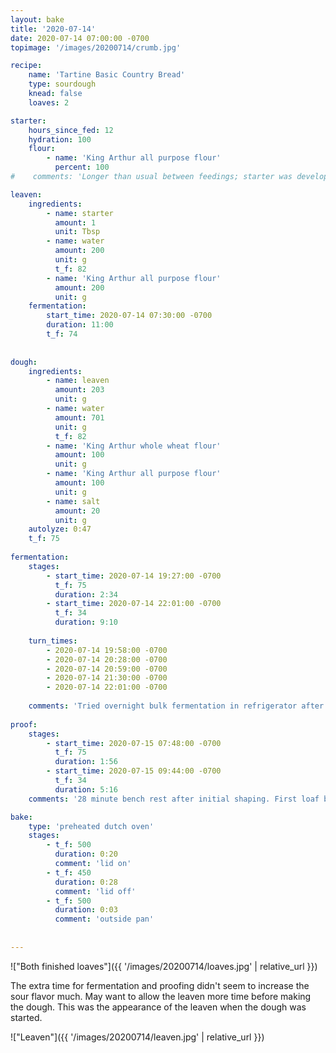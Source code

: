 ```yaml
--- 
layout: bake
title: '2020-07-14'
date: 2020-07-14 07:00:00 -0700
topimage: '/images/20200714/crumb.jpg'

recipe:
    name: 'Tartine Basic Country Bread'
    type: sourdough
    knead: false
    loaves: 2

starter:
    hours_since_fed: 12
    hydration: 100
    flour:
        - name: 'King Arthur all purpose flour'
          percent: 100
#    comments: 'Longer than usual between feedings; starter was developing slowly. Possibly on the dry side.'

leaven:
    ingredients:
        - name: starter
          amount: 1
          unit: Tbsp
        - name: water
          amount: 200
          unit: g
          t_f: 82
        - name: 'King Arthur all purpose flour'
          amount: 200
          unit: g
    fermentation:
        start_time: 2020-07-14 07:30:00 -0700
        duration: 11:00
        t_f: 74
    
        
dough:
    ingredients:
        - name: leaven
          amount: 203
          unit: g
        - name: water
          amount: 701
          unit: g
          t_f: 82
        - name: 'King Arthur whole wheat flour'
          amount: 100
          unit: g
        - name: 'King Arthur all purpose flour'
          amount: 100
          unit: g
        - name: salt
          amount: 20
          unit: g
    autolyze: 0:47
    t_f: 75
    
fermentation:
    stages:
        - start_time: 2020-07-14 19:27:00 -0700
          t_f: 75
          duration: 2:34
        - start_time: 2020-07-14 22:01:00 -0700
          t_f: 34
          duration: 9:10
    
    turn_times:
        - 2020-07-14 19:58:00 -0700
        - 2020-07-14 20:28:00 -0700
        - 2020-07-14 20:59:00 -0700
        - 2020-07-14 21:30:00 -0700
        - 2020-07-14 22:01:00 -0700
        
    comments: 'Tried overnight bulk fermentation in refrigerator after completing 5 turns. Dough increased in bulk by about 30-40%.'
      
proof:
    stages:
        - start_time: 2020-07-15 07:48:00 -0700
          t_f: 75
          duration: 1:56
        - start_time: 2020-07-15 09:44:00 -0700
          t_f: 34
          duration: 5:16
    comments: '28 minute bench rest after initial shaping. First loaf brought out of refrigerator about 5 minutes before baking. Second loaf brought out about 10 minutes before baking.'

bake:
    type: 'preheated dutch oven'
    stages:
        - t_f: 500
          duration: 0:20
          comment: 'lid on'
        - t_f: 450
          duration: 0:28
          comment: 'lid off'
        - t_f: 500
          duration: 0:03
          comment: 'outside pan'
          
    
---
```


!["Both finished loaves"]({{ '/images/20200714/loaves.jpg' | relative_url }})

The extra time for fermentation and proofing didn't seem to increase the sour flavor much. May want to allow the leaven more time before making the dough. This was the appearance of the leaven when the dough was started.

!["Leaven"]({{ '/images/20200714/leaven.jpg' | relative_url }})
